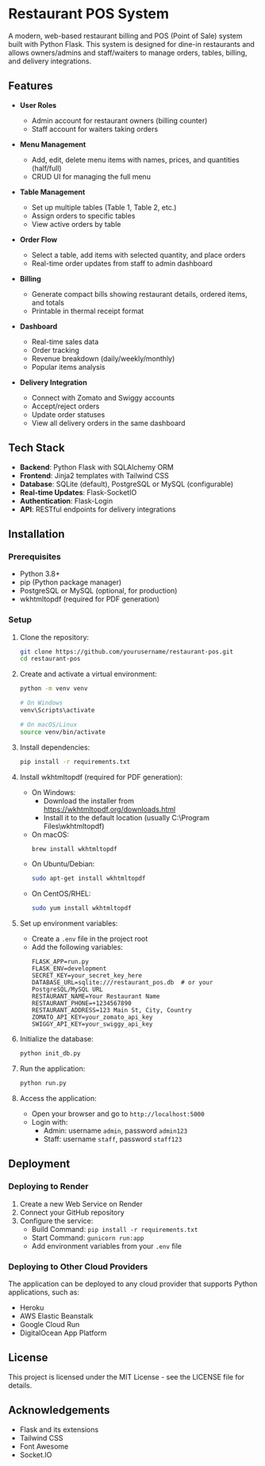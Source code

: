 # Restaurant POS System

A modern, web-based restaurant billing and POS (Point of Sale) system built with Python Flask. This system is designed for dine-in restaurants and allows owners/admins and staff/waiters to manage orders, tables, billing, and delivery integrations.

## Features

- **User Roles**
  - Admin account for restaurant owners (billing counter)
  - Staff account for waiters taking orders

- **Menu Management**
  - Add, edit, delete menu items with names, prices, and quantities (half/full)
  - CRUD UI for managing the full menu

- **Table Management**
  - Set up multiple tables (Table 1, Table 2, etc.)
  - Assign orders to specific tables
  - View active orders by table

- **Order Flow**
  - Select a table, add items with selected quantity, and place orders
  - Real-time order updates from staff to admin dashboard

- **Billing**
  - Generate compact bills showing restaurant details, ordered items, and totals
  - Printable in thermal receipt format

- **Dashboard**
  - Real-time sales data
  - Order tracking
  - Revenue breakdown (daily/weekly/monthly)
  - Popular items analysis

- **Delivery Integration**
  - Connect with Zomato and Swiggy accounts
  - Accept/reject orders
  - Update order statuses
  - View all delivery orders in the same dashboard

## Tech Stack

- **Backend**: Python Flask with SQLAlchemy ORM
- **Frontend**: Jinja2 templates with Tailwind CSS
- **Database**: SQLite (default), PostgreSQL or MySQL (configurable)
- **Real-time Updates**: Flask-SocketIO
- **Authentication**: Flask-Login
- **API**: RESTful endpoints for delivery integrations

## Installation

### Prerequisites

- Python 3.8+
- pip (Python package manager)
- PostgreSQL or MySQL (optional, for production)
- wkhtmltopdf (required for PDF generation)

### Setup

1. Clone the repository:
   ```bash
   git clone https://github.com/yourusername/restaurant-pos.git
   cd restaurant-pos
   ```

2. Create and activate a virtual environment:
   ```bash
   python -m venv venv
   
   # On Windows
   venv\Scripts\activate
   
   # On macOS/Linux
   source venv/bin/activate
   ```

3. Install dependencies:
   ```bash
   pip install -r requirements.txt
   ```

4. Install wkhtmltopdf (required for PDF generation):
   - On Windows:
     - Download the installer from https://wkhtmltopdf.org/downloads.html
     - Install it to the default location (usually C:\Program Files\wkhtmltopdf)
   - On macOS:
     ```bash
     brew install wkhtmltopdf
     ```
   - On Ubuntu/Debian:
     ```bash
     sudo apt-get install wkhtmltopdf
     ```
   - On CentOS/RHEL:
     ```bash
     sudo yum install wkhtmltopdf
     ```

5. Set up environment variables:
   - Create a `.env` file in the project root
   - Add the following variables:
     ```
     FLASK_APP=run.py
     FLASK_ENV=development
     SECRET_KEY=your_secret_key_here
     DATABASE_URL=sqlite:///restaurant_pos.db  # or your PostgreSQL/MySQL URL
     RESTAURANT_NAME=Your Restaurant Name
     RESTAURANT_PHONE=+1234567890
     RESTAURANT_ADDRESS=123 Main St, City, Country
     ZOMATO_API_KEY=your_zomato_api_key
     SWIGGY_API_KEY=your_swiggy_api_key
     ```

6. Initialize the database:
   ```bash
   python init_db.py
   ```

7. Run the application:
   ```bash
   python run.py
   ```

8. Access the application:
   - Open your browser and go to `http://localhost:5000`
   - Login with:
     - Admin: username `admin`, password `admin123`
     - Staff: username `staff`, password `staff123`

## Deployment

### Deploying to Render

1. Create a new Web Service on Render
2. Connect your GitHub repository
3. Configure the service:
   - Build Command: `pip install -r requirements.txt`
   - Start Command: `gunicorn run:app`
   - Add environment variables from your `.env` file

### Deploying to Other Cloud Providers

The application can be deployed to any cloud provider that supports Python applications, such as:
- Heroku
- AWS Elastic Beanstalk
- Google Cloud Run
- DigitalOcean App Platform

## License

This project is licensed under the MIT License - see the LICENSE file for details.

## Acknowledgements

- Flask and its extensions
- Tailwind CSS
- Font Awesome
- Socket.IO
